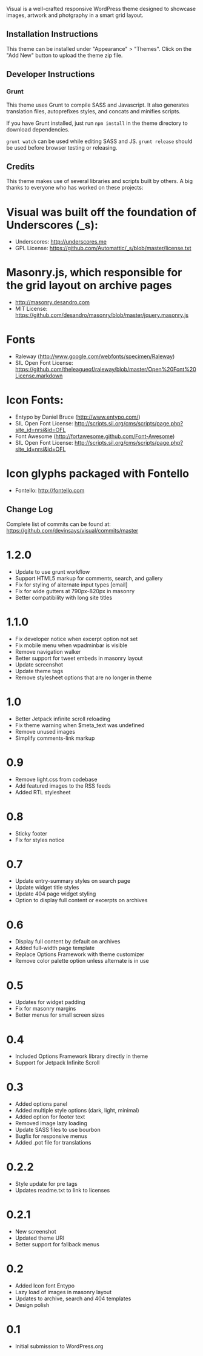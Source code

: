 Visual is a well-crafted responsive WordPress theme designed to showcase images, artwork and photgraphy in a smart grid layout.

## Installation Instructions

This theme can be installed under "Appearance" > "Themes".  Click on the "Add New" button to upload the theme zip file.

## Developer Instructions

### Grunt

This theme uses Grunt to compile SASS and Javascript.  It also generates translation files, autoprefixes styles, and concats and minifies scripts.

If you have Grunt installed, just run `npm install` in the theme directory to download dependencies.

`grunt watch` can be used while editing SASS and JS.
`grunt release` should be used before browser testing or releasing.

## Credits

This theme makes use of several libraries and scripts built by others.  A big thanks to everyone who has worked on these projects:

Visual was built off the foundation of Underscores (_s):
===

* Underscores: http://underscores.me
* GPL License: https://github.com/Automattic/_s/blob/master/license.txt

Masonry.js, which responsible for the grid layout on archive pages
===

* http://masonry.desandro.com
* MIT License: https://github.com/desandro/masonry/blob/master/jquery.masonry.js

Fonts
===

* Raleway (http://www.google.com/webfonts/specimen/Raleway)
* SIL Open Font License: https://github.com/theleagueof/raleway/blob/master/Open%20Font%20License.markdown

Icon Fonts:
===

* Entypo by Daniel Bruce (http://www.entypo.com/)
* SIL Open Font License: http://scripts.sil.org/cms/scripts/page.php?site_id=nrsi&id=OFL
* Font Awesome (http://fortawesome.github.com/Font-Awesome)
* SIL Open Font License: http://scripts.sil.org/cms/scripts/page.php?site_id=nrsi&id=OFL

Icon glyphs packaged with Fontello
===

* Fontello: http://fontello.com

## Change Log

Complete list of commits can be found at:
https://github.com/devinsays/visual/commits/master

1.2.0
===

* Update to use grunt workflow
* Support HTML5 markup for comments, search, and gallery
* Fix for styling of alternate input types [email]
* Fix for wide gutters at 790px-820px in masonry
* Better compatibility with long site titles

1.1.0
===

* Fix developer notice when excerpt option not set
* Fix mobile menu when wpadminbar is visible
* Remove navigation walker
* Better support for tweet embeds in masonry layout
* Update screenshot
* Update theme tags
* Remove stylesheet options that are no longer in theme

1.0
===

* Better Jetpack infinite scroll reloading
* Fix theme warning when $meta_text was undefined
* Remove unused images
* Simplify comments-link markup

0.9
===

* Remove light.css from codebase
* Add featured images to the RSS feeds
* Added RTL stylesheet

0.8
===

* Sticky footer
* Fix for styles notice

0.7
===

* Update entry-summary styles on search page
* Update widget title styles
* Update 404 page widget styling
* Option to display full content or excerpts on archives

0.6
===

* Display full content by default on archives
* Added full-width page template
* Replace Options Framework with theme customizer
* Remove color palette option unless alternate is in use

0.5
===

* Updates for widget padding
* Fix for masonry margins
* Better menus for small screen sizes

0.4
===

* Included Options Framework library directly in theme
* Support for Jetpack Infinite Scroll

0.3
===

* Added options panel
* Added multiple style options (dark, light, minimal)
* Added option for footer text
* Removed image lazy loading
* Update SASS files to use bourbon
* Bugfix for responsive menus
* Added .pot file for translations

0.2.2
===

* Style update for pre tags
* Updates readme.txt to link to licenses

0.2.1
===

* New screenshot
* Updated theme URI
* Better support for fallback menus

0.2
===

* Added Icon font Entypo
* Lazy load of images in masonry layout
* Updates to archive, search and 404 templates
* Design polish

0.1
===

* Initial submission to WordPress.org
